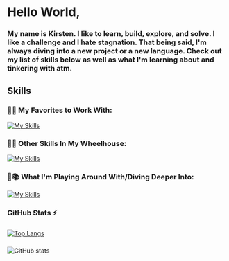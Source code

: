 # Hello World,
### My name is Kirsten. I like to learn, build, explore, and solve. I like a challenge and I hate stagnation. That being said, I'm always diving into a new project or a new language. Check out my list of skills below as well as what I'm learning about and tinkering with atm. 



## Skills
### 🖤🔥 My Favorites to Work With:

[![My Skills](https://skillicons.dev/icons?i=netlify,nextjs,react,ts,vercel,vscode&theme=dark)](https://skillicons.dev)  


### 🖤💪 Other Skills In My Wheelhouse:

[![My Skills](https://skillicons.dev/icons?i=aws,css,dynamodb,figma,git,html,js,jquery,materialui,mongodb,mysql,php,sass,wordpress&theme=dark)](https://skillicons.dev)


### 🖤📚 What I'm Playing Around With/Diving Deeper Into:

[![My Skills](https://skillicons.dev/icons?i=jest,nodejs,laravel,tailwind&theme=dark)](https://skillicons.dev)




 ### GitHub Stats ⚡
  
  ###
  [![Top Langs](https://github-readme-stats.vercel.app/api/top-langs/?username=anuraghazra&layout=compact)](https://github.com/kirstendarling/github-readme-stats)
  
  ###
  ![GitHub stats](https://github-readme-stats.vercel.app/api?username=KirstenDarling&hide=stars,issues,contribs&count_private=true&include_all_commits=true&show_icons=true&theme=dark)


<!--
**KirstenDarling/KirstenDarling** is a ✨ _special_ ✨ repository because its `README.md` (this file) appears on your GitHub profile.

Here are some ideas to get you started:

- 🔭 I’m currently working on ...
- 🌱 I’m currently learning ...
- 👯 I’m looking to collaborate on ...
- 🤔 I’m looking for help with ...
- 💬 Ask me about ...
- 📫 How to reach me: ...
- 😄 Pronouns: ...
- ⚡ Fun fact: ...
-->
